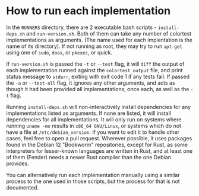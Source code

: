 <!--
SPDX-FileCopyrightText: 2024 Eli Array Minkoff

SPDX-License-Identifier: CC0-1.0
-->

# How to run each implementation

In the `RUNNERS` directory, there are 2 executable bash scripts -
`install-deps.sh` and `run-version.sh`. Both of them can take any number of
colortest implementations as arguments. (The name used for each implentation is
the name of its directory). If not running as root, they may try to run
`apt-get` using one of `sudo`, `doas`, or `pkexec`, or quick.

If `run-version.sh` is passed the `-t` or `--test` flag, it will `diff` the
output of each implementation runned against the `colortest_output` file, and
print status message to `stderr`, exiting with exit code 1 if any tests fail.
If passed the `-a` or `--test-all` flag, it ignores any other arguments, and
acts as though it had been provided all implementations, once each, as well as
the `-t` flag.

Running `install-deps.sh` will non-interactively install dependencies for any
implementations listed as arguments. If none are listed, it will install
dependencies for all implementations. It will only run on systems where running
`uname -mo` results in `x86_64 GNU/Linux`, or systems which do not have a file
at `/etc/debian_version`. If you want to edit it to handle other cases, feel
free to open a pull request. Wherever possible, it uses packages found in the
Debian 12 "Bookworm" repositories, except for Rust, as some interpreters for
lesser-known languages are written in Rust, and at least one of them (Fender)
needs a newer Rust compiler than the one Debian provides.

You can alternatively run each implementation manually using a similar process
to the one used in those scripts, but the process for that is not documented.
